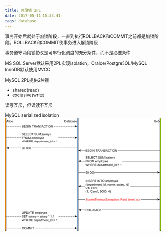 ```yaml
---
title: 两段锁 2PL
date: 2017-05-11 15:33:41
tags: database
---
```


事务开始后就处于加锁阶段，一直到执行ROLLBACK和COMMIT之前都是加锁阶段。ROLLBACK和COMMIT使事务进入解锁阶段

事务遵守两段锁协议是可串行化调度的充分条件，而不是必要条件

MS SQL Server默认采用2PL实现isolation，Oralce/PostgreSQL/MySQL InnoDB默认使用MVCC

MySQL 2PL提供2种锁
- shared(read)
- exclusive(write)

读写互斥，但读读不互斥

MySQL serialized isolation
![2pl](https://github.com/funkygao/blogassets/blob/master/img/phantomread2plmysql1.png?raw=true)
